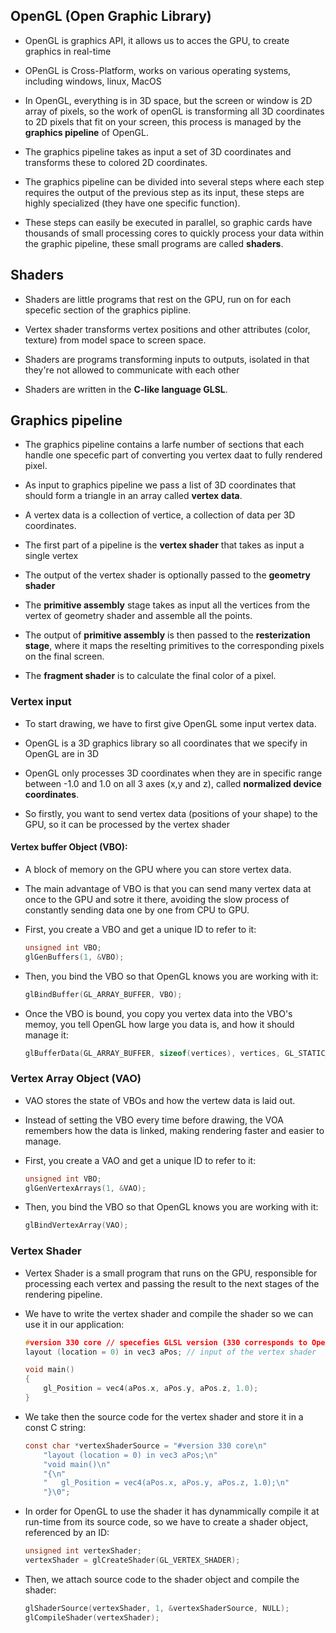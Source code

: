 ## OpenGL (Open Graphic Library) 
- OpenGL is graphics API, it allows us to acces the GPU, to create graphics in real-time

- OPenGL is Cross-Platform, works on various operating systems, including windows, linux, MacOS

- In OpenGL, everything is in 3D space, but the screen or window is 2D array of pixels, so the work of openGL is transforming all 3D coordinates to 2D pixels that fit on your screen, this process is managed by the **graphics pipeline** of OpenGL.  

- The graphics pipeline takes as input a set of 3D coordinates and transforms these to colored 2D coordinates.

- The graphics pipeline can be divided into several steps where each step requires the output of the previous step as its input, these steps are highly specialized (they have one specific function).

- These steps can easily be executed in parallel, so graphic cards have thousands of small processing cores to quickly process your data within the graphic pipeline, these small programs are called **shaders**.   


## Shaders 
- Shaders are little programs that rest on the GPU, run on for each specefic section of the graphics pipline.  

- Vertex shader transforms vertex positions and other attributes (color, texture) from model space to screen space.  

- Shaders are programs transforming inputs to outputs, isolated in that they're not allowed to communicate with each other

- Shaders are written in the **C-like language GLSL**.

## Graphics pipeline 

- The graphics pipeline contains a larfe number of sections that each handle one specefic part of converting you vertex daat to fully rendered pixel.  

- As input to graphics pipeline we pass a list of 3D coordinates that should form a triangle in an array called **vertex data**.  

- A vertex data is a collection of vertice, a collection of data per 3D coordinates.  

- The first part of a pipeline is the **vertex shader** that takes as input a single vertex

- The output of the vertex shader is optionally passed to the **geometry shader** 

- The **primitive assembly** stage takes as input all the vertices from the vertex of geometry shader and assemble all the points.  

- The output of **primitive assembly** is then passed to the **resterization stage**, where it maps the reselting primitives to the corresponding pixels on the final screen.  

- The **fragment shader** is to calculate the final color of a pixel.  

### Vertex input 
- To start drawing, we have to first give OpenGL some input vertex data.  
- OpenGL is a 3D graphics library so all coordinates that we specify in OpenGL are in 3D
- OpenGL only processes 3D coordinates when they are in specific range between -1.0 and 1.0 on all 3 axes (x,y and z), called **normalized device coordinates**.  

- So firstly, you want to send vertex data (positions of your shape) to the GPU, so it can be processed by the vertex shader

#### Vertex buffer Object (VBO): 
- A block of memory on the GPU where you can store vertex data.  

- The main advantage of VBO is that you can send many vertex data at once to the GPU and sotre it there, avoiding the slow process of constantly sending data one by one from CPU to GPU.  

- First, you create a VBO and get a unique ID to refer to it: 

  ```c
  unsigned int VBO;
  glGenBuffers(1, &VBO);
  ```

- Then, you bind the VBO so that OpenGL knows you are working with it:  

  ```c
  glBindBuffer(GL_ARRAY_BUFFER, VBO);  
  ```

- Once the VBO is bound, you copy you vertex data into the VBO's memoy, you tell OpenGL how large you data is, and how it should manage it: 

  ```c 
  glBufferData(GL_ARRAY_BUFFER, sizeof(vertices), vertices, GL_STATIC_DRAW);
  ```

### Vertex Array Object (VAO)
- VAO stores the state of VBOs and how the vertew data is laid out.  

- Instead of setting the VBO every time before drawing, the VOA remembers how the data is linked, making rendering faster and easier to manage.  

- First, you create a VAO and get a unique ID to refer to it: 

  ```c
  unsigned int VBO;
  glGenVertexArrays(1, &VAO); 
  ```  
- Then, you bind the VBO so that OpenGL knows you are working with it:  
  
  ```c
  glBindVertexArray(VAO);
  ```
  
### Vertex Shader 
- Vertex Shader is a small program that runs on the GPU, responsible for processing each vertex and passing the result to the next stages of the rendering pipeline.  
- We have to write the vertex shader and compile the shader so we can use it in our application: 

    ```c
    #version 330 core // specefies GLSL version (330 corresponds to OpenGL version 3.3)
    layout (location = 0) in vec3 aPos; // input of the vertex shader 

    void main()
    {
        gl_Position = vec4(aPos.x, aPos.y, aPos.z, 1.0);
    }
    ```

- We take then the source code for the vertex shader and store it in a const C string: 
    ```c
    const char *vertexShaderSource = "#version 330 core\n"
        "layout (location = 0) in vec3 aPos;\n"
        "void main()\n"
        "{\n"
        "   gl_Position = vec4(aPos.x, aPos.y, aPos.z, 1.0);\n"
        "}\0";
    ```
- In order for OpenGL to use the shader it has dynammically compile it at run-time from its source code, so we have to create a shader object, referenced by an ID: 
    ```c 
    unsigned int vertexShader;
    vertexShader = glCreateShader(GL_VERTEX_SHADER);
    ```

- Then, we attach source code to the shader object and compile the shader: 
    ```c
    glShaderSource(vertexShader, 1, &vertexShaderSource, NULL);
    glCompileShader(vertexShader);
    ```